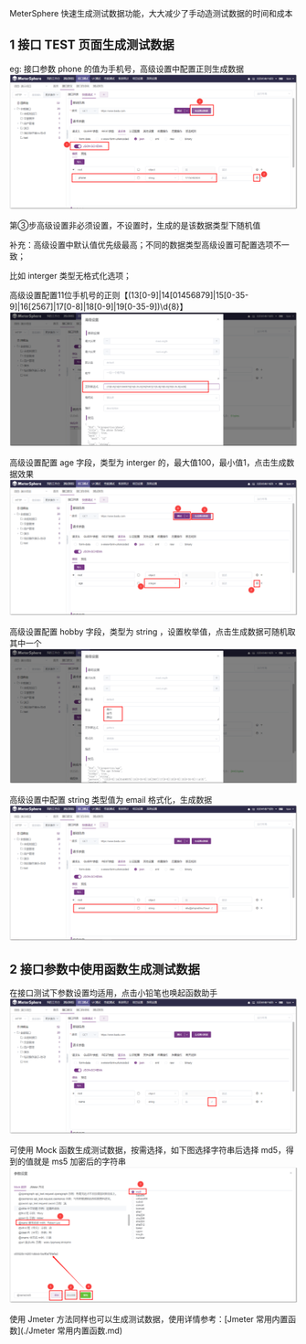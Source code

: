 MeterSphere 快速生成测试数据功能，大大减少了手动造测试数据的时间和成本

## 1 接口 TEST 页面生成测试数据
eg: 接口参数 phone 的值为手机号，高级设置中配置正则生成数据 <br>
![](../img/tutorial/use_testdata/生成测试数据.png)

第③步高级设置非必须设置，不设置时，生成的是该数据类型下随机值

补充：高级设置中默认值优先级最高；不同的数据类型高级设置可配置选项不一致；

比如 interger 类型无格式化选项；

高级设置配置11位手机号的正则【(13[0-9]|14[01456879]|15[0-35-9]|16[2567]|17[0-8]|18[0-9]|19[0-35-9])\d{8}】<br>
![](../img/tutorial/use_testdata/正则生成数据.png)

高级设置配置 age 字段，类型为 interger 的，最大值100，最小值1，点击生成数据效果 <br>
![](../img/tutorial/use_testdata/最大最小.png)

高级设置配置 hobby 字段，类型为 string ，设置枚举值，点击生成数据可随机取其中一个 <br>
![](../img/tutorial/use_testdata/hobby.png)

高级设置中配置 string 类型值为 email 格式化，生成数据 <br>
![](../img/tutorial/use_testdata/高级设置.png)

## 2 接口参数中使用函数生成测试数据
在接口测试下参数设置均适用，点击小铅笔也唤起函数助手<br>
![](../img/tutorial/use_testdata/小铅笔.png)

可使用 Mock 函数生成测试数据，按需选择，如下图选择字符串后选择 md5，得到的值就是 ms5 加密后的字符串<br>
![](../img/tutorial/use_testdata/函数助手.png)

使用 Jmeter 方法同样也可以生成测试数据，使用详情参考：[Jmeter 常用内置函数](./Jmeter 常用内置函数.md)